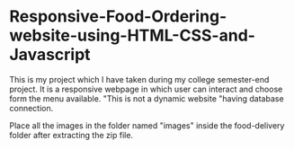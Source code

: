# Responsive-Food-Ordering-website-using-HTML-CSS-and-Javascript
This is my project which I have taken during my college semester-end project. It is a responsive webpage in which user can interact and choose form the menu available.  "This is not a dynamic website "having database connection.

Place all the images in the folder named "images" inside the food-delivery folder after extracting the zip file.
